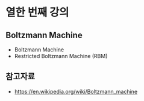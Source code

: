 # 열한 번째 강의

## Boltzmann Machine

* Boltzmann Machine
* Restricted Boltzmann Machine (RBM)

## 참고자료
* https://en.wikipedia.org/wiki/Boltzmann_machine
